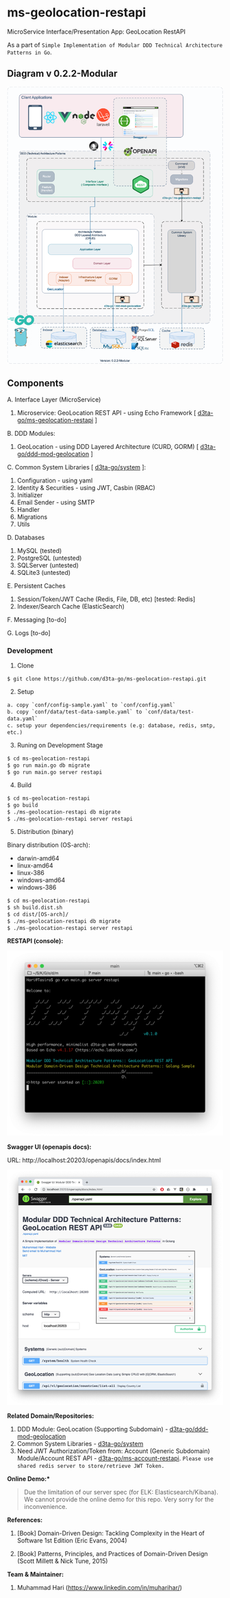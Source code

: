 # ms-geolocation-restapi

MicroService Interface/Presentation App: GeoLocation RestAPI

As a part of `Simple Implementation of Modular DDD Technical Architecture Patterns in Go`.

## Diagram v 0.2.2-Modular

![DDD-Technical-Architecture-Patterns-Golang-0.2.2-MS GeoLocation RESTAPI](docs/img/DDD-Technical-Architecture-Patterns-Golang-0.2.2-MS_GeoLocation_RestAPI.png)

## Components

A. Interface Layer (MicroService)

1. Microservice: GeoLocation REST API - using Echo Framework [ [d3ta-go/ms-geolocation-restapi](https://github.com/d3ta-go/ms-geolocation-restapi) ]

B. DDD Modules:

1. GeoLocation - using DDD Layered Architecture (CURD, GORM) [ [d3ta-go/ddd-mod-geolocation](https://github.com/d3ta-go/ddd-mod-geolocation) ]

C. Common System Libraries [ [d3ta-go/system](https://github.com/d3ta-go/system) ]:

1. Configuration - using yaml
2. Identity & Securities - using JWT, Casbin (RBAC)
3. Initializer
4. Email Sender - using SMTP
5. Handler
6. Migrations
7. Utils

D. Databases

1. MySQL (tested)
2. PostgreSQL (untested)
3. SQLServer (untested)
4. SQLite3 (untested)

E. Persistent Caches

1. Session/Token/JWT Cache (Redis, File, DB, etc) [tested: Redis]
2. Indexer/Search Cache (ElasticSearch)

F. Messaging [to-do]

G. Logs [to-do]

### Development

1. Clone

```shell
$ git clone https://github.com/d3ta-go/ms-geolocation-restapi.git
```

2. Setup

```
a. copy `conf/config-sample.yaml` to `conf/config.yaml`
b. copy `conf/data/test-data-sample.yaml` to `conf/data/test-data.yaml`
c. setup your dependencies/requirements (e.g: database, redis, smtp, etc.)
```

3. Runing on Development Stage

```shell
$ cd ms-geolocation-restapi
$ go run main.go db migrate
$ go run main.go server restapi
```

4. Build

```shell
$ cd ms-geolocation-restapi
$ go build
$ ./ms-geolocation-restapi db migrate
$ ./ms-geolocation-restapi server restapi
```

5. Distribution (binary)

Binary distribution (OS-arch):

- darwin-amd64
- linux-amd64
- linux-386
- windows-amd64
- windows-386

```shell
$ cd ms-geolocation-restapi
$ sh build.dist.sh
$ cd dist/[OS-arch]/
$ ./ms-geolocation-restapi db migrate
$ ./ms-geolocation-restapi server restapi
```

**RESTAPI (console):**

![Microservice: GeoLocation REST API](docs/img/geolocation-sample-ms-rest-api.png)

**Swagger UI (openapis docs):**

URL: http://localhost:20203/openapis/docs/index.html

![Openapis: Email REST AIP](docs/img/geolocation-sample-openapis-docs.png)

**Related Domain/Repositories:**

1. DDD Module: GeoLocation (Supporting Subdomain) - [d3ta-go/ddd-mod-geolocation](https://github.com/d3ta-go/ddd-mod-geolocation)
2. Common System Libraries - [d3ta-go/system](https://github.com/d3ta-go/system)
3. Need JWT Authorization/Token from: Account (Generic Subdomain) Module/Account REST API - [d3ta-go/ms-account-restapi](https://github.com/d3ta-go/ms-account-restapi). `Please use shared redis server to store/retrieve JWT Token.`

**Online Demo:\***

> Due the limitation of our server spec (for ELK: Elasticsearch/Kibana). We cannot provide the online demo for this repo. Very sorry for the inconvenience.

**References:**

1. [Book] Domain-Driven Design: Tackling Complexity in the Heart of Software 1st Edition (Eric Evans, 2004)

2. [Book] Patterns, Principles, and Practices of Domain-Driven Design (Scott Millett & Nick Tune, 2015)

**Team & Maintainer:**

1. Muhammad Hari (https://www.linkedin.com/in/muharihar/)
